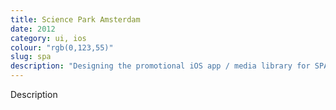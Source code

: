 ```yaml
---
title: Science Park Amsterdam
date: 2012
category: ui, ios
colour: "rgb(0,123,55)"
slug: spa
description: "Designing the promotional iOS app / media library for SPA."
---
```


Description